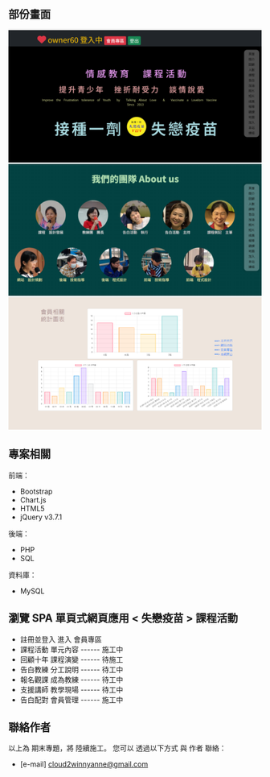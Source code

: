 ## 部份畫面

![範例圖片 1](/project-VLLV/ReadMe-imgs/ReadMe-1.png)
![範例圖片 2](/project-VLLV/ReadMe-imgs/ReadMe-2.png)
![範例圖片 3](/project-VLLV/ReadMe-imgs/ReadMe-3.png)

## 專案相關

前端：
- Bootstrap
- Chart.js
- HTML5
- jQuery v3.7.1
  
後端：
- PHP
- SQL
  
資料庫：
- MySQL

## 瀏覽 SPA 單頁式網頁應用 < 失戀疫苗 > 課程活動
- 註冊並登入 進入 會員專區
- 課程活動 單元內容 ------ 施工中
- 回顧十年 課程演變 ------ 待施工
- 告白教練 分工說明 ------ 待工中
- 報名觀課 成為教練 ------ 待工中
- 支援講師 教學現場 ------ 待工中
- 告白配對 會員管理 ------ 施工中

## 聯絡作者

以上為 期末專題，將 陸續施工。
您可以 透過以下方式 與 作者 聯絡：
- [e-mail] cloud2winnyanne@gmail.com

